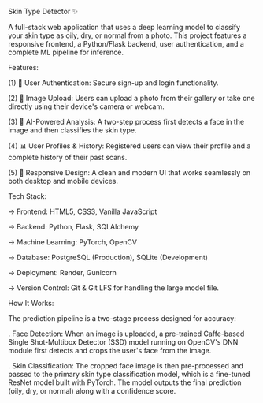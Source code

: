 Skin Type Detector ✨

A full-stack web application that uses a deep learning model to classify your skin type as oily, dry, or normal from a photo. This project features a responsive frontend, a Python/Flask backend, user authentication, and a complete ML pipeline for inference.

Features:

(1) 👤 User Authentication: Secure sign-up and login functionality.

(2) 📸 Image Upload: Users can upload a photo from their gallery or take one directly using their device's camera or webcam.

(3) 🧠 AI-Powered Analysis: A two-step process first detects a face in the image and then classifies the skin type.

(4) 📊 User Profiles & History: Registered users can view their profile and a complete history of their past scans.

(5) 📱 Responsive Design: A clean and modern UI that works seamlessly on both desktop and mobile devices.

Tech Stack:

-> Frontend: HTML5, CSS3, Vanilla JavaScript

-> Backend: Python, Flask, SQLAlchemy

-> Machine Learning: PyTorch, OpenCV

-> Database: PostgreSQL (Production), SQLite (Development)

-> Deployment: Render, Gunicorn

-> Version Control: Git & Git LFS for handling the large model file.

How It Works:

The prediction pipeline is a two-stage process designed for accuracy:

. Face Detection: When an image is uploaded, a pre-trained Caffe-based Single Shot-Multibox Detector (SSD) model running on OpenCV's DNN module first detects and crops the user's face from the image.

. Skin Classification: The cropped face image is then pre-processed and passed to the primary skin type classification model, which is a fine-tuned ResNet model built with PyTorch. The model outputs the final prediction (oily, dry, or normal) along with a confidence score.
